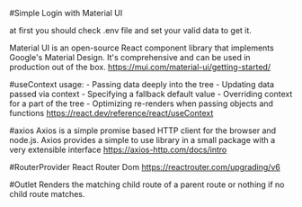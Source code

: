 #Simple Login with Material UI

at first you should check .env file and set your valid data to get it.

Material UI is an open-source React component library that implements Google's Material Design. It's comprehensive and can be used in production out of the box.
https://mui.com/material-ui/getting-started/

#useContext
usage: - Passing data deeply into the tree - Updating data passed via context - Specifying a fallback default value - Overriding context for a part of the tree - Optimizing re-renders when passing objects and functions
https://react.dev/reference/react/useContext

#axios
Axios is a simple promise based HTTP client for the browser and node.js. Axios provides a simple to use library in a small package with a very extensible interface
https://axios-http.com/docs/intro

#RouterProvider
React Router Dom
https://reactrouter.com/upgrading/v6

#Outlet
Renders the matching child route of a parent route or nothing if no child route matches.
